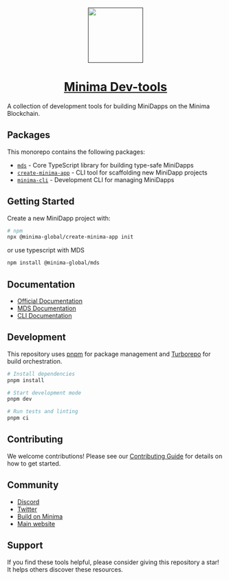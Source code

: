 <p align="center">
  <a href="">
    <picture>
      <source media="(prefers-color-scheme: dark)" srcset="https://avatars.githubusercontent.com/u/71636227?s=200&v=4">
      <img src="https://avatars.githubusercontent.com/u/71636227?s=200&v=4" height="128">
    </picture>
    <h1 align="center">Minima Dev-tools</h1>
  </a>
</p>

A collection of development tools for building MiniDapps on the Minima Blockchain.

## Packages

This monorepo contains the following packages:

- [`mds`](./packages/mds) - Core TypeScript library for building type-safe MiniDapps
- [`create-minima-app`](./packages/create-minima-app) - CLI tool for scaffolding new MiniDapp projects
- [`minima-cli`](./packages/minima-cli) - Development CLI for managing MiniDapps

## Getting Started

Create a new MiniDapp project with:

```bash
# npm
npx @minima-global/create-minima-app init
```

or use typescript with MDS

```bash
npm install @minima-global/mds
```

## Documentation

- [Official Documentation](https://docs.minima.global)
- [MDS Documentation](https://docs.minima.global/docs/development/using-typescript)
- [CLI Documentation](https://docs.minima.global/docs/development/cli)

## Development

This repository uses [pnpm](https://pnpm.io/) for package management and [Turborepo](https://turbo.build/repo) for build orchestration.

```bash
# Install dependencies
pnpm install

# Start development mode
pnpm dev

# Run tests and linting
pnpm ci
```

## Contributing

We welcome contributions! Please see our [Contributing Guide](./CONTRIBUTING.md) for details on how to get started.

## Community

- [Discord](https://discord.gg/minima)
- [Twitter](https://x.com/Minima_Global)
- [Build on Minima](https://build.minima.global/)
- [Main website](https://minima.global/)

## Support

If you find these tools helpful, please consider giving this repository a star! It helps others discover these resources.

